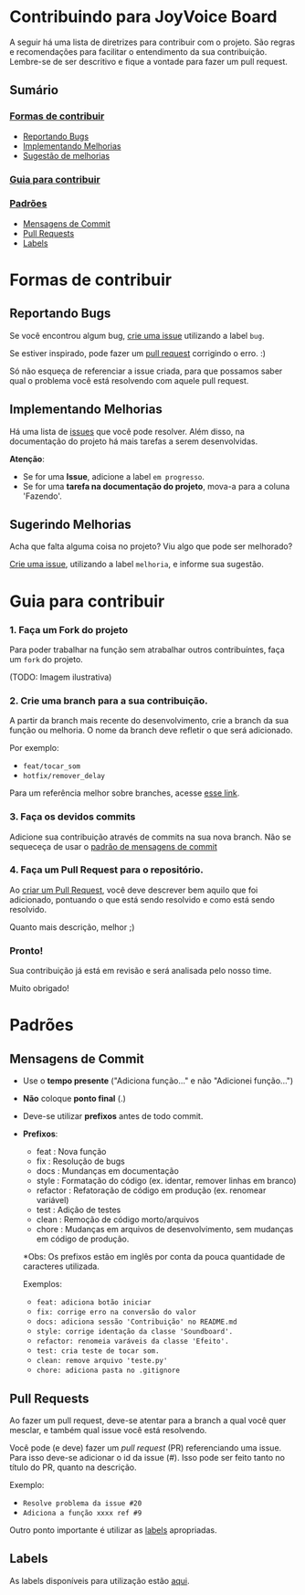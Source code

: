 # Contribuindo para JoyVoice Board
A seguir há uma lista de diretrizes para contribuir com o projeto. São regras e recomendações para facilitar o entendimento da sua contribuição. Lembre-se de ser descritivo e fique a vontade para fazer um pull request.

## Sumário

### [Formas de contribuir](#formas-de-contribuir)
- [Reportando Bugs](#reportando-bugs)
- [Implementando Melhorias](#implementando-melhorias)
- [Sugestão de melhorias](#sugerindo-melhorias)

### [Guia para contribuir](#guia-para-contribuir)

### [Padrões](#padrões)
- [Mensagens de Commit](#mensagens-de-commit)
- [Pull Requests](#pull-requests)
- [Labels](#labels)

# Formas de contribuir
## Reportando Bugs
Se você encontrou algum bug, [crie uma issue](https://github.com/ViniPessoa8/JoyVoice-Board/issues/new) utilizando a label `bug`.

Se estiver inspirado, pode fazer um [pull request](#pull-requests) corrigindo o erro. :) 

Só não esqueça de referenciar a issue criada, para que possamos saber qual o problema você está resolvendo com aquele pull request.

## Implementando Melhorias
Há uma lista de [issues](https://github.com/ViniPessoa8/JoyVoice-Board/issues) que você pode resolver. Além disso, na documentação do projeto há mais tarefas a serem desenvolvidas.

**Atenção**:
- Se for uma **Issue**, adicione a label `em progresso`.
- Se for uma **tarefa na documentação do projeto**, mova-a para a coluna 'Fazendo'. 

## Sugerindo Melhorias
Acha que falta alguma coisa no projeto? Viu algo que pode ser melhorado?

[Crie uma issue](https://github.com/ViniPessoa8/JoyVoice-Board/issues/new), utilizando a label `melhoria`, e informe sua sugestão.

# Guia para contribuir
### **1. Faça um Fork do projeto**
Para poder trabalhar na função sem atrabalhar outros contribuíntes, faça um `fork` do projeto. 

(TODO: Imagem ilustrativa)
### **2. Crie uma branch para a sua contribuição.**
A partir da branch mais recente do desenvolvimento, crie a branch da sua função ou melhoria. O nome da branch deve refletir o que será adicionado.

Por exemplo:
- `feat/tocar_som`
- `hotfix/remover_delay`

Para um referência melhor sobre branches, acesse [esse link](https://www.atlassian.com/br/git/tutorials/comparing-workflows/gitflow-workflow#:~:text=O%20conjunto%20de%20ferramentas%20git,tem%20um%20processo%20de%20instala%C3%A7%C3%A3o.).
### **3. Faça os devidos commits**
Adicione sua contribuição através de commits na sua nova branch. Não se sequeceça de usar o [padrão de mensagens de commit](#mensagens-de-commit)
### **4. Faça um Pull Request para o repositório.**
Ao [criar um Pull Request](https://github.com/ViniPessoa8/JoyVoice-Board/compare), você deve descrever bem aquilo que foi adicionado, pontuando o que está sendo resolvido e como está sendo resolvido.

Quanto mais descrição, melhor ;)

### **Pronto!**
Sua contribuição já está em revisão e será analisada pelo nosso time. 

Muito obrigado!

# Padrões
## Mensagens de Commit
- Use o **tempo presente** ("Adiciona função..." e não "Adicionei função...")
- **Não** coloque **ponto final** (.)
- Deve-se utilizar **prefixos** antes de todo commit.
- **Prefixos**:
  - feat     : Nova função
  - fix      : Resolução de bugs
  - docs     : Mundanças em documentação
  - style    : Formatação do código (ex. identar, remover linhas em branco)
  - refactor : Refatoração de código em produção (ex. renomear variável)
  - test     : Adição de testes
  - clean    : Remoção de código morto/arquivos 
  - chore    : Mudanças em arquivos de desenvolvimento, sem mudanças em código de produção. 
  
  *Obs: Os prefixos estão em inglês por conta da pouca quantidade de caracteres utilizada. 
  
  Exemplos: 
  - `feat: adiciona botão iniciar`
  - `fix: corrige erro na conversão do valor`
  - `docs: adiciona sessão 'Contribuição' no README.md`
  - `style: corrige identação da classe 'Soundboard'.`
  - `refactor: renomeia varáveis da classe 'Efeito'.`
  - `test: cria teste de tocar som.`
  - `clean: remove arquivo 'teste.py'`
  - `chore: adiciona pasta no .gitignore`

## Pull Requests
Ao fazer um pull request, deve-se atentar para a branch a qual você quer mesclar, e também qual issue você está resolvendo.

Você pode (e deve) fazer um _pull request_ (PR) referenciando uma issue. Para isso deve-se adicionar o id da issue (#). Isso pode ser feito tanto no título do PR, quanto na descrição. 

Exemplo: 
- `Resolve problema da issue #20`
- `Adiciona a função xxxx ref #9` 

Outro ponto importante é utilizar as [labels](https://github.com/ViniPessoa8/JoyVoice-Board/labels) apropriadas.

## Labels
As labels disponíveis para utilização estão [aqui](https://github.com/ViniPessoa8/JoyVoice-Board/labels).
